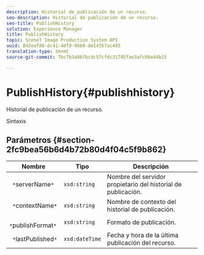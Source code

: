 ```yaml
---
description: Historial de publicación de un recurso.
seo-description: Historial de publicación de un recurso.
seo-title: PublishHistory
solution: Experience Manager
title: PublishHistory
topic: Scene7 Image Production System API
uuid: 842eafd8-dc41-4df0-96b0-de14357ac495
translation-type: tm+mt
source-git-commit: 7bc7b3a86fbcdc57cfdc31745fae3afc06e44b15

---
```



# PublishHistory{#publishhistory}

Historial de publicación de un recurso.

Sintaxis

## Parámetros {#section-2fc9bea56b6d4b72b80d4f04c5f9b862}

| Nombre | Tipo | Descripción |
|---|---|---|
| ` *`serverName`*` | `xsd:string` | Nombre del servidor propietario del historial de publicación. |
| ` *`contextName`*` | `xsd:string` | Nombre de contexto del historial de publicación. |
| ` *`publishFormat`*` | `xsd:string` | Formato de publicación. |
| ` *`lastPublished`*` | `xsd:dateTime` | Fecha y hora de la última publicación del recurso. |

